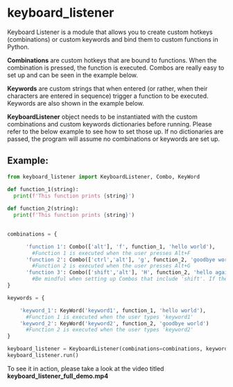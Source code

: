 # keyboard_listener

Keyboard Listener is a module that allows you to create custom hotkeys (combinations) or custom keywords and bind them to custom functions in Python.

**Combinations** are custom hotkeys that are bound to functions. When the combination is pressed, the function is executed. Combos are really easy to set up and can be seen in the example below.

**Keywords** are custom strings that when entered (or rather, when their characters are entered in sequence) trigger a function to be executed. Keywords are also shown in the example below.

**KeyboardListener** object needs to be instantiated with the custom combinations and custom keywords dictionaries before running. Please refer to the below example to see how to set those up. If no dictionaries are passed, the program will assume no combinations or keywords are set up.

## Example:

```python
from keyboard_listener import KeyboardListener, Combo, KeyWord

def function_1(string):
  print(f'This function prints {string}')
  
def function_2(string):
  print(f'This function prints {string}')
 

combinations = {

      'function 1': Combo(['alt'], 'f', function_1, 'hello world'), 
        #Function 1 is executed when the user presses Alt+F
      'function 2': Combo(['ctrl','alt'], 'g', function_2, 'goodbye world'), 
        #Function 2 is executed when the user presses Alt+G
      'function 3': Combo(['shift','alt'], 'H', function_2, 'hello again world'), 
        #Be mindful when setting up Combos that include 'shift'. If the Combo includes the shift key, the character must be uppercase.
}

keywords = {

    'keyword_1': KeyWord('keyword1', function_1, 'hello world'),
      #Function 1 is executed when the user types 'keyword1'
    'keyword_2': KeyWord('keyword2', function_2, 'goodbye world') 
      #Function 2 is executed when the user types 'keyword2'
}

keyboard_listener = KeyboardListener(combinations=combinations, keywords=keywords)
keyboard_listener.run()
```

To see it in action, please take a look at the video titled **keyboard_listener_full_demo.mp4**
